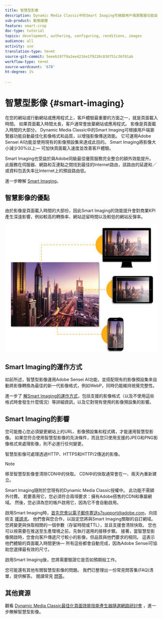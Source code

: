 ```yaml
---
title: 智慧型影像
description: Dynamic Media Classic中的Smart Imaging可根據用戶端瀏覽器功能自動最佳化影像格式和品質，以增強影像傳送效能。 它可運用Adobe Sensei AI功能並使用現有的影像預設集來達成此目的。 進一步瞭解智慧型影像功能，以及如何運用它透過更快的頁面載入提供更佳的客戶體驗。
sub-product: 動態媒體
feature: smart-crop
doc-type: tutorial
topics: development, authoring, configuring, renditions, images
audience: all
activity: use
translation-type: tm+mt
source-git-commit: 5eeeb197f9a2ee4216e1f9220c830751c36f01ab
workflow-type: tm+mt
source-wordcount: '678'
ht-degree: 1%

---
```



# 智慧型影像 {#smart-imaging}

在您的網站或行動網站或應用程式上，客戶體驗最重要的方面之一，就是頁面載入時間。 如果頁面載入時間太長，客戶通常會放棄網站或應用程式。 影像是頁面載入時間的大部分。 Dynamic Media Classic中的Smart Imaging可根據用戶端瀏覽器功能自動最佳化影像格式和品質，以增強影像傳送效能。 它可運用Adobe Sensei AI功能並使用現有的影像預設集來達成此目的。 Smart Imaging將影像大小減少30%以上— 可加快頁面載入速度並改善客戶體驗。

Smart Imaging也受益於與Adobe同級最佳優質服務完全整合的額外效能提升。 此服務在伺服器、網路和互連點之間找到最佳的Internet路由，該路由的延遲和／或資料包丟失率比Internet上的預設路由低。

進一步瞭解 [Smart Imaging](https://docs.adobe.com/content/help/en/experience-manager-64/assets/dynamic/imaging-faq.html)。

## 智慧影像的優點

由於影像是頁面載入時間的大部份，因此Smart Imaging的效能提升會對商業KPI產生深遠影響，例如較高的轉換率、網站逗留時間以及較低的網站反彈率。

![影像](assets/smart-imaging/smart-imaging-1.png)

## Smart Imaging的運作方式

如前所述，智慧型影像運用Adobe Sensei AI功能，並搭配現有的影像預設集來自動將影像轉換為最佳的新一代影像格式，例如WebP，同時仍能維持視覺完整性。

進一步了 [解Smart Imaging的運作方式](https://docs.adobe.com/content/help/en/experience-manager-64/assets/dynamic/imaging-faq.html#how-does-smart-imaging-work)，包括支援的影像格式（以及不使用這些格式時會發生什麼情況）等詳細資訊，以及它對現有使用的影像預設集的影響。

## Smart Imaging的影響

您可能擔心您必須變更網站上的URL、影像預設集和程式碼，才能運用智慧型影像。 如果您符合使用智慧型影像的先決條件，而且您只使用支援的JPEG和PNG影像格式來處理影像，則不必進行任何變更。

智慧型影像可處理透過HTTP、HTTPS和HTTP/2傳送的影像。

>[!NOTE]
>
>移至智慧型影像會清除CDN中的快取。 CDN中的快取通常會在一、兩天內重新建立。

Smart Imaging隨附於您現有的Dynamic Media Classic授權中。 此功能不需額外付費。 若要善用它，您必須符合兩項要求：擁有Adobe搭售的CDN和專屬網域。 然後，您必須為您的帳戶啟用它，因為它不會自動啟用。

啟用Smart Imaging時，首先您會以電子郵件寄送s7support@adobe.com，向技術支 [援請求](mailto:s7support@adobe.com)。 他們會與您合作，以設定您將與Smart Imaging關聯的自訂網域。 您將變更與快取相關的一個參數（存留時間或TTL），並且支援會清除快取。 您也可以視需要在推送至生產環境之前，先執行選用的接移步驟。 接著，當智慧型影像開啟時，您會向客戶傳遞尺寸較小的影像，但品質與他們要求的相同。 這表示他們體驗的頁面載入時間更快— 所有這些都會自動完成，因為Adobe Sensei可協助您選擇最有效的尺寸。

啟用Smart Imaging後，您將需要驗證它是否如預期般工作。

您可能還有其他有關智慧型影像的問題。 我們已整理出一份常見問答集(FAQ)清單，提供解答。 閱讀常見 [問答](https://docs.adobe.com/content/help/en/experience-manager-64/assets/dynamic/imaging-faq.html)。

## 其他資源

觀看 [Dynamic Media Classic最佳化頁面效能技能產生器隨選網路研討會](https://seminars.adobeconnect.com/pzc1gw0cihpv) ，進一步瞭解智慧型影像。
